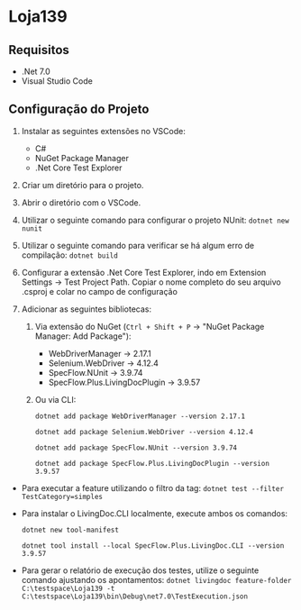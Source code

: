 # Loja139

## Requisitos
- .Net 7.0
- Visual Studio Code

## Configuração do Projeto
1. Instalar as seguintes extensões no VSCode: 
    - C#
    - NuGet Package Manager
    - .Net Core Test Explorer

2. Criar um diretório para o projeto.
3. Abrir o diretório com o VSCode.
4. Utilizar o seguinte comando para configurar o projeto NUnit:
`dotnet new nunit`

5. Utilizar o seguinte comando para verificar se há algum erro de compilação: 
`dotnet build`

6. Configurar a extensão .Net Core Test Explorer, indo em Extension Settings -> Test Project Path. Copiar o nome completo do seu arquivo .csproj e colar no campo de configuração

7. Adicionar as seguintes bibliotecas:
  
    1. Via extensão do NuGet (`Ctrl + Shift + P` -> "NuGet Package Manager: Add Package"):
        - WebDriverManager -> 2.17.1
        - Selenium.WebDriver -> 4.12.4
        - SpecFlow.NUnit -> 3.9.74
        - SpecFlow.Plus.LivingDocPlugin -> 3.9.57

    2. Ou via CLI:
 
        `dotnet add package WebDriverManager --version 2.17.1`

        `dotnet add package Selenium.WebDriver --version 4.12.4`

        `dotnet add package SpecFlow.NUnit --version 3.9.74 `

        `dotnet add package SpecFlow.Plus.LivingDocPlugin --version 3.9.57 `

* Para executar a feature utilizando o filtro da tag:
`dotnet test --filter TestCategory=simples`

* Para instalar o LivingDoc.CLI localmente, execute ambos os comandos:
 
    `dotnet new tool-manifest`

    `dotnet tool install --local SpecFlow.Plus.LivingDoc.CLI --version 3.9.57 `

* Para gerar o relatório de execução dos testes, utilize o seguinte comando ajustando os apontamentos:
`dotnet livingdoc feature-folder C:\testspace\Loja139 -t C:\testspace\Loja139\bin\Debug\net7.0\TestExecution.json`
